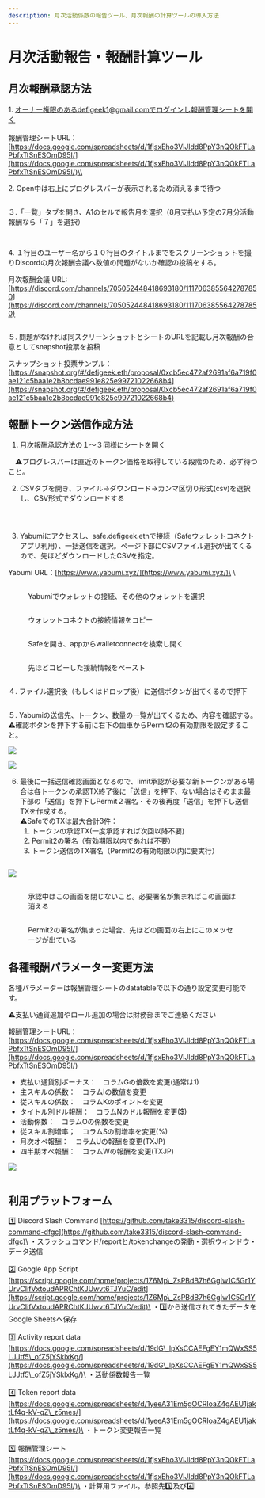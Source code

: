 ```yaml
---
description: 月次活動係数の報告ツール、月次報酬の計算ツールの導入方法
---
```


# 月次活動報告・報酬計算ツール

## 月次報酬承認方法

1\. オーナー権限のあるdefigeek1@gmail.comでログインし報酬管理シートを開く\
\
報酬管理シートURL：[https://docs.google.com/spreadsheets/d/1fjsxEho3VlJldd8PpY3nQOkFTLaPbfxTtSnESOmD95I/](https://docs.google.com/spreadsheets/d/1fjsxEho3VlJldd8PpY3nQOkFTLaPbfxTtSnESOmD95I/)\\

2\. Open中は右上にプログレスバーが表示されるため消えるまで待つ

<figure><img src="../.gitbook/assets/payroll5 (1).png" alt=""><figcaption></figcaption></figure>

３.「一覧」タブを開き、A1のセルで報告月を選択（8月支払い予定の7月分活動報酬なら「７」を選択）

<figure><img src="../.gitbook/assets/payroll7.png" alt=""><figcaption></figcaption></figure>

<figure><img src="../.gitbook/assets/payroll8.png" alt=""><figcaption></figcaption></figure>

4\. １行目のユーザー名から１０行目のタイトルまでをスクリーンショットを撮りDiscordの月次報酬会議へ数値の問題がないか確認の投稿をする。

月次報酬会議 URL: [https://discord.com/channels/705052448418693180/1117063855642787850](https://discord.com/channels/705052448418693180/1117063855642787850)

<figure><img src="../.gitbook/assets/payroll10.png" alt=""><figcaption></figcaption></figure>

５. 問題がなければ同スクリーンショットとシートのURLを記載し月次報酬の合意としてsnapshot投票を投稿

スナップショット投票サンプル：[https://snapshot.org/#/defigeek.eth/proposal/0xcb5ec472af2691af6a719f0ae121c5baa1e2b8bcdae991e825e99721022668b4](https://snapshot.org/#/defigeek.eth/proposal/0xcb5ec472af2691af6a719f0ae121c5baa1e2b8bcdae991e825e99721022668b4)

##

## 報酬トークン送信作成方法

1. 月次報酬承認方法の１〜３同様にシートを開く　

　⚠️プログレスバーは直近のトークン価格を取得している段階のため、必ず待つこと。

2. CSVタブを開き、ファイル→ダウンロード→カンマ区切り形式(csv)を選択し、CSV形式でダウンロードする

<figure><img src="../.gitbook/assets/payroll12.png" alt=""><figcaption></figcaption></figure>

<figure><img src="../.gitbook/assets/payroll13.png" alt=""><figcaption></figcaption></figure>

<figure><img src="../.gitbook/assets/payroll14.png" alt=""><figcaption></figcaption></figure>

3. Yabumiにアクセスし、safe.defigeek.ethで接続（Safeウォレットコネクトアプリ利用）、一括送信を選択。ページ下部にCSVファイル選択が出てくるので、先ほどダウンロードしたCSVを指定。

Yabumi URL：[https://www.yabumi.xyz/](https://www.yabumi.xyz/)\
\\

<figure><img src="../.gitbook/assets/payroll-a.png" alt=""><figcaption><p>Yabumiでウォレットの接続、その他のウォレットを選択</p></figcaption></figure>

<figure><img src="../.gitbook/assets/payroll-b (1).png" alt=""><figcaption><p>ウォレットコネクトの接続情報をコピー</p></figcaption></figure>

<figure><img src="../.gitbook/assets/payroll-c.png" alt=""><figcaption><p>Safeを開き、appからwalletconnectを検索し開く</p></figcaption></figure>

<figure><img src="../.gitbook/assets/payroll-d.png" alt=""><figcaption><p>先ほどコピーした接続情報をペースト</p></figcaption></figure>

<figure><img src="../.gitbook/assets/payroll15.png" alt=""><figcaption></figcaption></figure>

４. ファイル選択後（もしくはドロップ後）に送信ボタンが出てくるので押下

<figure><img src="../.gitbook/assets/payroll16.png" alt=""><figcaption></figcaption></figure>

５. Yabumiの送信先、トークン、数量の一覧が出てくるため、内容を確認する。⚠️確認ボタンを押下する前に右下の歯車からPermit2の有効期限を設定すること。

![](../.gitbook/assets/payroll22.png)

![](../.gitbook/assets/payroll17.png)

6. 最後に一括送信確認画面となるので、limit承認が必要な新トークンがある場合は各トークンの承認TX終了後に「送信」を押下、ない場合はそのまま最下部の「送信」を押下しPermit２署名・その後再度「送信」を押下し送信TXを作成する。\
   ⚠️SafeでのTXは最大合計3件：
   1. トークンの承認TX(一度承認すれば次回以降不要)
   2. Permit2の署名（有効期限以内であれば不要）
   3. トークン送信のTX署名（Permit2の有効期限以内に要実行）

<figure><img src="../.gitbook/assets/payroll18.png" alt=""><figcaption></figcaption></figure>

![](../.gitbook/assets/payroll19.png)

<figure><img src="../.gitbook/assets/payroll-e.png" alt=""><figcaption><p>承認中はこの画面を閉じないこと。必要署名が集まればこの画面は消える</p></figcaption></figure>

<figure><img src="../.gitbook/assets/payroll0.png" alt=""><figcaption><p>Permit2の署名が集まった場合、先ほどの画面の右上にこのメッセージが出ている</p></figcaption></figure>

## 各種報酬パラメーター変更方法

各種パラメーターは報酬管理シートのdatatableで以下の通り設定変更可能です。

⚠️支払い通貨追加やロール追加の場合は財務部までご連絡ください

報酬管理シートURL：[https://docs.google.com/spreadsheets/d/1fjsxEho3VlJldd8PpY3nQOkFTLaPbfxTtSnESOmD95I/](https://docs.google.com/spreadsheets/d/1fjsxEho3VlJldd8PpY3nQOkFTLaPbfxTtSnESOmD95I/)

* 支払い通貨別ボーナス：　コラムGの倍数を変更(通常は1)
* 主スキルの係数：　コラムIの数値を変更
* 従スキルの係数：　コラムKのポイントを変更
* タイトル別ドル報酬：　コラムNのドル報酬を変更($)
* 活動係数：　コラムOの係数を変更
* 従スキル割増率；　コラムSの割増率を変更(%)
* 月次オペ報酬：　コラムUの報酬を変更(TXJP)
* 四半期オペ報酬：　コラムWの報酬を変更(TXJP)

![](<../.gitbook/assets/payroll2 (1).png>)

<figure><img src="../.gitbook/assets/payroll21.png" alt=""><figcaption></figcaption></figure>

## 利用プラットフォーム

1️⃣ Discord Slash Command [https://github.com/take3315/discord-slash-command-dfgc](https://github.com/take3315/discord-slash-command-dfgc)\
・スラッシュコマンド/reportと/tokenchangeの発動・選択ウィンドウ・データ送信\
\
2️⃣ Google App Script [https://script.google.com/home/projects/1Z6Mp\_ZsPBdB7h6GgIw1C5Gr1YUrvCIifVxtoudAPRChtKJUwvt6TJYuC/edit](https://script.google.com/home/projects/1Z6Mp\_ZsPBdB7h6GgIw1C5Gr1YUrvCIifVxtoudAPRChtKJUwvt6TJYuC/edit)\
・1️⃣から送信されてきたデータをGoogle Sheetsへ保存\
\
3️⃣ Activity report data [https://docs.google.com/spreadsheets/d/19dG\_lpXsCCAEFgEY1mQWxSS5LJJtf5\_ofZ5jYSklxKg/](https://docs.google.com/spreadsheets/d/19dG\_lpXsCCAEFgEY1mQWxSS5LJJtf5\_ofZ5jYSklxKg/)\
・活動係数報告一覧\
\
4️⃣ Token report data [https://docs.google.com/spreadsheets/d/1yeeA31Em5gOCRIoaZ4gAEU1jaktLf4q-kV-qZ\_z5mes/](https://docs.google.com/spreadsheets/d/1yeeA31Em5gOCRIoaZ4gAEU1jaktLf4q-kV-qZ\_z5mes/)\
・トークン変更報告一覧\
\
5️⃣ 報酬管理シート [https://docs.google.com/spreadsheets/d/1fjsxEho3VlJldd8PpY3nQOkFTLaPbfxTtSnESOmD95I/](https://docs.google.com/spreadsheets/d/1fjsxEho3VlJldd8PpY3nQOkFTLaPbfxTtSnESOmD95I/)\
・計算用ファイル。参照先3️⃣及び4️⃣
